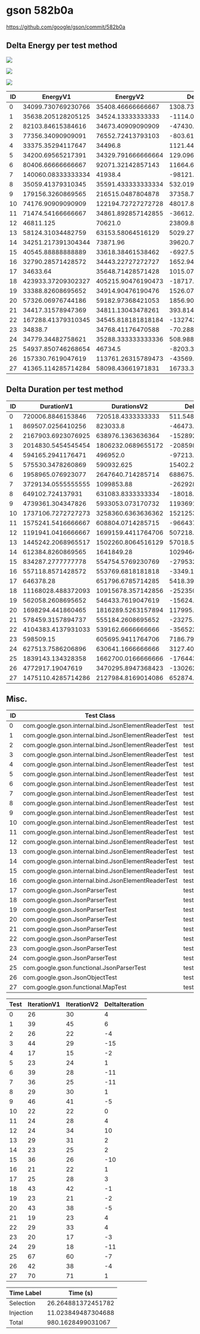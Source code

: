 # gson 582b0a


https://github.com/google/gson/commit/582b0a



## Delta Energy per test method

![](./gson_delta_energy_0_v.png)

![](./gson_delta_energy_1_v.png)

![](./gson_delta_energy_2_v.png)


| ID | EnergyV1 | EnergyV2 | DeltaEnergy | σV1 | σV2 |
| --- | --- | --- | --- | --- | --- |
| 0 | 34099.730769230766 | 35408.46666666667 | 1308.7358974359013 | 3637.004595476172 | 3832.98733568943 |
| 1 | 35638.205128205125 | 34524.13333333333 | -1114.0717948717938 | 9737.11146601045 | 2983.5185015161023 |
| 2 | 82103.84615384616 | 34673.40909090909 | -47430.43706293707 | 164080.15767082875 | 2269.303210220564 |
| 3 | 77356.34090909091 | 76552.72413793103 | -803.6167711598828 | 188135.5658298924 | 223454.2400205583 |
| 4 | 33375.35294117647 | 34496.8 | 1121.4470588235345 | 2453.2903221682286 | 3968.417538515825 |
| 5 | 34200.69565217391 | 34329.791666666664 | 129.09601449275215 | 2420.919595934796 | 3315.074747512826 |
| 6 | 80406.66666666667 | 92071.32142857143 | 11664.654761904763 | 191528.88882457407 | 209799.88592313623 |
| 7 | 140060.08333333334 | 41938.4 | -98121.68333333335 | 297242.0791688686 | 14740.106043037818 |
| 8 | 35059.41379310345 | 35591.433333333334 | 532.019540229885 | 3327.796874160413 | 4669.824548333933 |
| 9 | 179156.3260869565 | 216515.0487804878 | 37358.72269353128 | 373139.50097167905 | 366220.42580570886 |
| 10 | 74176.90909090909 | 122194.72727272728 | 48017.81818181819 | 184925.36685743084 | 277857.7913583889 |
| 11 | 71474.54166666667 | 34861.892857142855 | -36612.64880952382 | 180961.46181691546 | 3812.228073106008 |
| 12 | 46811.125 | 70621.0 | 23809.875 | 24905.546877674493 | 158026.78545219143 |
| 13 | 58124.31034482759 | 63153.58064516129 | 5029.270300333701 | 120248.83675718203 | 141225.68704617035 |
| 14 | 34251.217391304344 | 73871.96 | 39620.74260869566 | 3134.8678490491257 | 194316.27247566893 |
| 15 | 40545.88888888889 | 33618.38461538462 | -6927.504273504273 | 17086.845108604226 | 3408.8831701094746 |
| 16 | 32790.28571428572 | 34443.22727272727 | 1652.9415584415547 | 2448.640383537598 | 4011.631927417367 |
| 17 | 34633.64 | 35648.71428571428 | 1015.0742857142832 | 2596.846408704219 | 3839.5870393380924 |
| 18 | 423933.37209302327 | 405215.90476190473 | -18717.467331118532 | 407211.87313691556 | 393986.2557091367 |
| 19 | 33388.82608695652 | 34914.90476190476 | 1526.0786749482431 | 2971.1981575609166 | 2818.5707439318876 |
| 20 | 57326.06976744186 | 59182.97368421053 | 1856.9039167686642 | 24727.746875792625 | 27052.870127416914 |
| 21 | 34417.31578947369 | 34811.13043478261 | 393.8146453089212 | 4241.076502525863 | 3431.528057451042 |
| 22 | 167288.41379310345 | 34545.818181818184 | -132742.59561128527 | 333959.5973163384 | 4353.089306733403 |
| 23 | 34838.7 | 34768.41176470588 | -70.28823529411602 | 3416.063247365306 | 4720.611065365355 |
| 24 | 34779.34482758621 | 35288.333333333336 | 508.9885057471256 | 3598.103928612115 | 3428.981627247367 |
| 25 | 54937.850746268654 | 46734.5 | -8203.350746268654 | 56443.85520731456 | 18447.058128149685 |
| 26 | 157330.7619047619 | 113761.26315789473 | -43569.49874686716 | 267648.72425632545 | 198539.44856464115 |
| 27 | 41365.114285714284 | 58098.43661971831 | 16733.322334004028 | 19288.580356220293 | 72637.91181495744 |

## Delta Duration per test method


| ID | DurationV1 | DurationsV2 | DeltaDuration |
| --- | --- | --- | --- |
| 0 | 720006.8846153846 | 720518.4333333333 | 511.5487179487245 |
| 1 | 869507.0256410256 | 823033.8 | -46473.22564102558 |
| 2 | 2167903.6923076925 | 638976.1363636364 | -1528927.5559440563 |
| 3 | 2014830.5454545454 | 1806232.0689655172 | -208598.4764890282 |
| 4 | 594165.2941176471 | 496952.0 | -97213.2941176471 |
| 5 | 575530.3478260869 | 590932.625 | 15402.277173913084 |
| 6 | 1958965.076923077 | 2647640.714285714 | 688675.6373626371 |
| 7 | 3729134.0555555555 | 1099853.88 | -2629280.1755555556 |
| 8 | 649102.724137931 | 631083.8333333334 | -18018.890804597642 |
| 9 | 4739361.304347826 | 5933053.073170732 | 1193691.7688229056 |
| 10 | 1737106.7272727273 | 3258360.6363636362 | 1521253.909090909 |
| 11 | 1575241.5416666667 | 608804.0714285715 | -966437.4702380953 |
| 12 | 1191941.0416666667 | 1699159.4411764706 | 507218.39950980386 |
| 13 | 1445242.2068965517 | 1502260.8064516129 | 57018.5995550612 |
| 14 | 612384.8260869565 | 1641849.28 | 1029464.4539130435 |
| 15 | 834287.2777777778 | 554754.5769230769 | -279532.7008547009 |
| 16 | 557118.8571428572 | 553769.6818181818 | -3349.175324675394 |
| 17 | 646378.28 | 651796.6785714285 | 5418.398571428494 |
| 18 | 11168028.488372093 | 10915678.357142856 | -252350.13122923672 |
| 19 | 562058.2608695652 | 546433.7619047619 | -15624.498964803293 |
| 20 | 1698294.441860465 | 1816289.5263157894 | 117995.08445532434 |
| 21 | 578459.3157894737 | 555184.2608695652 | -23275.05491990852 |
| 22 | 4104383.4137931033 | 539162.6666666666 | -3565220.747126437 |
| 23 | 598509.15 | 605695.9411764706 | 7186.791176470579 |
| 24 | 627513.7586206896 | 630641.1666666666 | 3127.408045977005 |
| 25 | 1839143.134328358 | 1662700.0166666666 | -176443.1176616915 |
| 26 | 4772917.19047619 | 3470295.8947368423 | -1302621.295739348 |
| 27 | 1475110.4285714286 | 2127984.8169014086 | 652874.38832998 |

## Misc.

| ID | Test Class | Test Method |
| --- | --- | --- |
| 0 | com.google.gson.internal.bind.JsonElementReaderTest | testLenientNansAndInfinities |
| 1 | com.google.gson.internal.bind.JsonElementReaderTest | testWrongType |
| 2 | com.google.gson.internal.bind.JsonElementReaderTest | testStringsFromNumbers |
| 3 | com.google.gson.internal.bind.JsonElementReaderTest | testStrictNansAndInfinities |
| 4 | com.google.gson.internal.bind.JsonElementReaderTest | testEmptyArray |
| 5 | com.google.gson.internal.bind.JsonElementReaderTest | testStrings |
| 6 | com.google.gson.internal.bind.JsonElementReaderTest | testNumbers |
| 7 | com.google.gson.internal.bind.JsonElementReaderTest | testEmptyObject |
| 8 | com.google.gson.internal.bind.JsonElementReaderTest | testArray |
| 9 | com.google.gson.internal.bind.JsonElementReaderTest | testNumbersFromStrings |
| 10 | com.google.gson.internal.bind.JsonElementReaderTest | testBooleans |
| 11 | com.google.gson.internal.bind.JsonElementReaderTest | testEarlyClose |
| 12 | com.google.gson.internal.bind.JsonElementReaderTest | testNestedObjects |
| 13 | com.google.gson.internal.bind.JsonElementReaderTest | testSkipValue |
| 14 | com.google.gson.internal.bind.JsonElementReaderTest | testNulls |
| 15 | com.google.gson.internal.bind.JsonElementReaderTest | testObject |
| 16 | com.google.gson.internal.bind.JsonElementReaderTest | testNestedArrays |
| 17 | com.google.gson.JsonParserTest | testParseUnquotedMultiWordStringFails |
| 18 | com.google.gson.JsonParserTest | testParseUnquotedStringArrayFails |
| 19 | com.google.gson.JsonParserTest | testParseReader |
| 20 | com.google.gson.JsonParserTest | testParseMixedArray |
| 21 | com.google.gson.JsonParserTest | testParseUnquotedSingleWordStringFails |
| 22 | com.google.gson.JsonParserTest | testParseString |
| 23 | com.google.gson.JsonParserTest | testParseEmptyString |
| 24 | com.google.gson.JsonParserTest | testParseEmptyWhitespaceInput |
| 25 | com.google.gson.functional.JsonParserTest | testChangingCustomTreeAndDeserializing |
| 26 | com.google.gson.JsonObjectTest | testReadPropertyWithEmptyStringName |
| 27 | com.google.gson.functional.MapTest | testMapNamePromotionWithJsonElementReader |




| Test | IterationV1 | IterationV2 | DeltaIteration |
| --- | --- | --- | --- |
| 0 | 26 | 30 | 4 |
| 1 | 39 | 45 | 6 |
| 2 | 26 | 22 | -4 |
| 3 | 44 | 29 | -15 |
| 4 | 17 | 15 | -2 |
| 5 | 23 | 24 | 1 |
| 6 | 39 | 28 | -11 |
| 7 | 36 | 25 | -11 |
| 8 | 29 | 30 | 1 |
| 9 | 46 | 41 | -5 |
| 10 | 22 | 22 | 0 |
| 11 | 24 | 28 | 4 |
| 12 | 24 | 34 | 10 |
| 13 | 29 | 31 | 2 |
| 14 | 23 | 25 | 2 |
| 15 | 36 | 26 | -10 |
| 16 | 21 | 22 | 1 |
| 17 | 25 | 28 | 3 |
| 18 | 43 | 42 | -1 |
| 19 | 23 | 21 | -2 |
| 20 | 43 | 38 | -5 |
| 21 | 19 | 23 | 4 |
| 22 | 29 | 33 | 4 |
| 23 | 20 | 17 | -3 |
| 24 | 29 | 18 | -11 |
| 25 | 67 | 60 | -7 |
| 26 | 42 | 38 | -4 |
| 27 | 70 | 71 | 1 |



| Time Label | Time (s) |
| --- | --- |
| Selection | 26.264881372451782 |
| Injection | 11.023849487304688 |
| Total | 980.1628499031067 |



